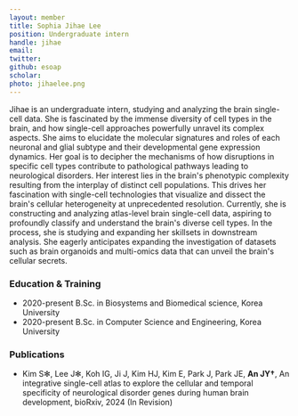 ```yaml
---
layout: member
title: Sophia Jihae Lee
position: Undergraduate intern
handle: jihae
email: 
twitter: 
github: esoap
scholar: 
photo: jihaelee.png
---
```


Jihae is an undergraduate intern, studying and analyzing the brain single-cell data. She is fascinated by the immense diversity of cell types in the brain, and how single-cell approaches powerfully unravel its complex aspects. She aims to elucidate the molecular signatures and roles of each neuronal and glial subtype and their developmental gene expression dynamics. Her goal is to decipher the mechanisms of how disruptions in specific cell types contribute to pathological pathways leading to neurological disorders. Her interest lies in the brain's phenotypic complexity resulting from the interplay of distinct cell populations. This drives her fascination with single-cell technologies that visualize and dissect the brain's cellular heterogeneity at unprecedented resolution. Currently, she is constructing and analyzing atlas-level brain single-cell data, aspiring to profoundly classify and understand the brain's diverse cell types. In the process, she is studying and expanding her skillsets in downstream analysis. She eagerly anticipates expanding the investigation of datasets such as brain organoids and multi-omics data that can unveil the brain's cellular secrets.


### Education & Training
- 2020-present B.Sc. in Biosystems and Biomedical science, Korea University
- 2020-present B.Sc. in Computer Science and Engineering, Korea University

### Publications
- Kim S✻, Lee J✻, Koh IG, Ji J, Kim HJ, Kim E, Park J, Park JE, **An JY†**, An integrative single-cell atlas to explore the cellular and temporal specificity of neurological disorder genes during human brain development, bioRxiv, 2024 (In Revision)